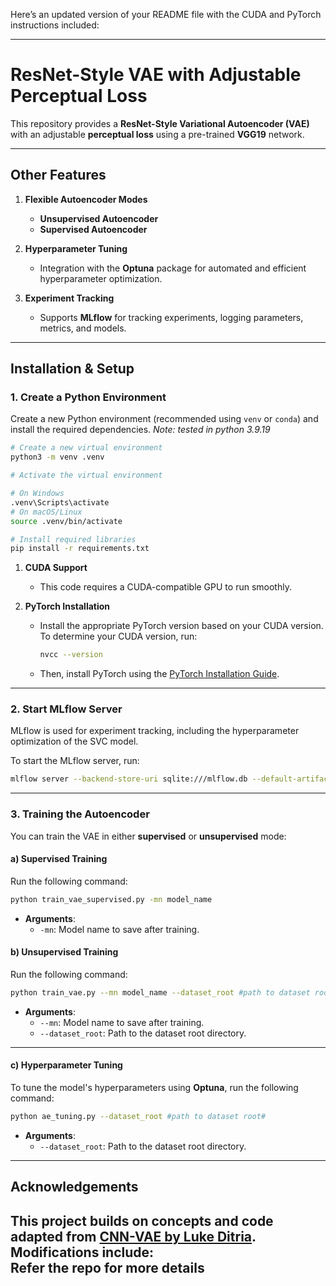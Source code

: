 Here’s an updated version of your README file with the CUDA and PyTorch instructions included:

---

# ResNet-Style VAE with Adjustable Perceptual Loss  

This repository provides a **ResNet-Style Variational Autoencoder (VAE)** with an adjustable **perceptual loss** using a pre-trained **VGG19** network.  

---

## Other Features  

1. **Flexible Autoencoder Modes**  
   - **Unsupervised Autoencoder**  
   - **Supervised Autoencoder**  

2. **Hyperparameter Tuning**  
   - Integration with the **Optuna** package for automated and efficient hyperparameter optimization.  

3. **Experiment Tracking**  
   - Supports **MLflow** for tracking experiments, logging parameters, metrics, and models.  

---
## Installation & Setup

### 1. Create a Python Environment

Create a new Python environment (recommended using `venv` or `conda`) and install the required dependencies. 
*Note: tested in python 3.9.19*

```bash
# Create a new virtual environment
python3 -m venv .venv

# Activate the virtual environment

# On Windows
.venv\Scripts\activate
# On macOS/Linux
source .venv/bin/activate

# Install required libraries
pip install -r requirements.txt
```

1. **CUDA Support**  
   - This code requires a CUDA-compatible GPU to run smoothly.  

2. **PyTorch Installation**  
   - Install the appropriate PyTorch version based on your CUDA version. To determine your CUDA version, run:  

     ```bash
     nvcc --version
     ```

   - Then, install PyTorch using the [PyTorch Installation Guide](https://pytorch.org/get-started/locally/).

---
### 2. Start MLflow Server

MLflow is used for experiment tracking, including the hyperparameter optimization of the SVC model.

To start the MLflow server, run:

```bash
mlflow server --backend-store-uri sqlite:///mlflow.db --default-artifact-root ./mlruns --host 127.0.0.1 --port 8000
```

---

### 3. Training the Autoencoder  

You can train the VAE in either **supervised** or **unsupervised** mode:  

#### a) Supervised Training  

Run the following command:  

```bash
python train_vae_supervised.py -mn model_name 
```

- **Arguments**:  
   - `-mn`: Model name to save after training.  

#### b) Unsupervised Training  

Run the following command:  

```bash
python train_vae.py --mn model_name --dataset_root #path to dataset root#
```

- **Arguments**:  
   - `--mn`: Model name to save after training.  
   - `--dataset_root`: Path to the dataset root directory.  

---

#### c)  Hyperparameter Tuning  

To tune the model's hyperparameters using **Optuna**, run the following command:  

```bash
python ae_tuning.py --dataset_root #path to dataset root#
```

- **Arguments**:  
   - `--dataset_root`: Path to the dataset root directory.  

--- 



## Acknowledgements  

This project builds on concepts and code adapted from [CNN-VAE by Luke Ditria](https://github.com/LukeDitria/CNN-VAE). Modifications include:  
Refer the repo for more details
---

